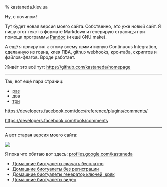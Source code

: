 % kastaneda.kiev.ua

Ну, с почином!

Тут будет новая версия моего сайта. Собственно, это уже новый сайт.
Я пишу этот текст в формате Markdown и генерирую страницы при помощи
программы [Pandoc](http://johnmacfarlane.net/pandoc/) (и ещё GNU make).

А ещё я прикрутил к этому всему примитивную Continuous Integration,
сделанную из говна, клея ПВА, github webhooks, кронтаба, скриптов
и файлов-флагов. Вроде работает.

Живёт это всё тут: <https://github.com/kastaneda/homepage>

-----

Так, вот ещё пара страниц:

 * [раз](/another-page.html)
 * [два](/yet-another-page.html)
 * [три](/new-page.html)

<https://developers.facebook.com/docs/reference/plugins/comments/>

<https://developers.facebook.com/tools/comments>

-----

А вот старая версия моего сайта:

<img src="https://lh5.googleusercontent.com/--FqaeIYnz7Y/AAAAAAAAAAI/AAAAAAAAAQo/97oVD20C_w8/photo.jpg?sz=200" />

Я пока что обитаю вот здесь: [profiles.google.com/kastaneda](https://plus.google.com/101700868630803601700/about)

 * [Домашние биотуалеты скачать бесплатно][1]
 * [Домашние биотуалеты без регистрации][1]
 * [Домашние биотуалеты генератор ключей, кряк][1]
 * [Домашние биотуалеты видео][1]

[1]: http://lleo.me/dnevnik/2011/10/12.html
